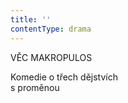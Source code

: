 ```yaml
---
title: ''
contentType: drama
---
```


<section>

VĚC MAKROPULOS

Komedie o třech dějstvích  
s proměnou

</section>
